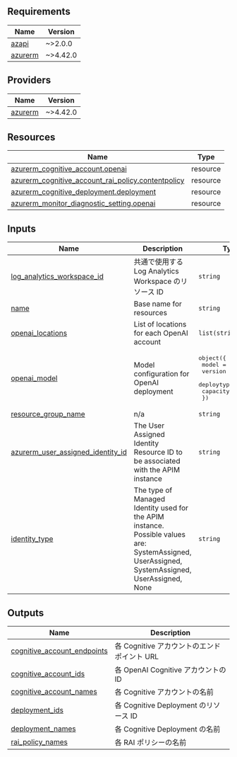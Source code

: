 <!-- BEGIN_TF_DOCS -->
## Requirements

| Name | Version |
|------|---------|
| <a name="requirement_azapi"></a> [azapi](#requirement\_azapi) | ~>2.0.0 |
| <a name="requirement_azurerm"></a> [azurerm](#requirement\_azurerm) | ~>4.42.0 |

## Providers

| Name | Version |
|------|---------|
| <a name="provider_azurerm"></a> [azurerm](#provider\_azurerm) | ~>4.42.0 |

## Resources

| Name | Type |
|------|------|
| [azurerm_cognitive_account.openai](https://registry.terraform.io/providers/hashicorp/azurerm/latest/docs/resources/cognitive_account) | resource |
| [azurerm_cognitive_account_rai_policy.contentpolicy](https://registry.terraform.io/providers/hashicorp/azurerm/latest/docs/resources/cognitive_account_rai_policy) | resource |
| [azurerm_cognitive_deployment.deployment](https://registry.terraform.io/providers/hashicorp/azurerm/latest/docs/resources/cognitive_deployment) | resource |
| [azurerm_monitor_diagnostic_setting.openai](https://registry.terraform.io/providers/hashicorp/azurerm/latest/docs/resources/monitor_diagnostic_setting) | resource |

## Inputs

| Name | Description | Type | Default | Required |
|------|-------------|------|---------|:--------:|
| <a name="input_log_analytics_workspace_id"></a> [log\_analytics\_workspace\_id](#input\_log\_analytics\_workspace\_id) | 共通で使用する Log Analytics Workspace のリソース ID | `string` | n/a | yes |
| <a name="input_name"></a> [name](#input\_name) | Base name for resources | `string` | n/a | yes |
| <a name="input_openai_locations"></a> [openai\_locations](#input\_openai\_locations) | List of locations for each OpenAI account | `list(string)` | n/a | yes |
| <a name="input_openai_model"></a> [openai\_model](#input\_openai\_model) | Model configuration for OpenAI deployment | <pre>object({<br/>    model      = string<br/>    version    = string<br/>    deploytype = string<br/>    capacity   = number<br/>  })</pre> | n/a | yes |
| <a name="input_resource_group_name"></a> [resource\_group\_name](#input\_resource\_group\_name) | n/a | `string` | n/a | yes |
| <a name="input_azurerm_user_assigned_identity_id"></a> [azurerm\_user\_assigned\_identity\_id](#input\_azurerm\_user\_assigned\_identity\_id) | The User Assigned Identity Resource ID to be associated with the APIM instance | `string` | `""` | no |
| <a name="input_identity_type"></a> [identity\_type](#input\_identity\_type) | The type of Managed Identity used for the APIM instance. Possible values are: SystemAssigned, UserAssigned, SystemAssigned, UserAssigned, None | `string` | `"SystemAssigned"` | no |

## Outputs

| Name | Description |
|------|-------------|
| <a name="output_cognitive_account_endpoints"></a> [cognitive\_account\_endpoints](#output\_cognitive\_account\_endpoints) | 各 Cognitive アカウントのエンドポイント URL |
| <a name="output_cognitive_account_ids"></a> [cognitive\_account\_ids](#output\_cognitive\_account\_ids) | 各 OpenAI Cognitive アカウントの ID |
| <a name="output_cognitive_account_names"></a> [cognitive\_account\_names](#output\_cognitive\_account\_names) | 各 Cognitive アカウントの名前 |
| <a name="output_deployment_ids"></a> [deployment\_ids](#output\_deployment\_ids) | 各 Cognitive Deployment のリソース ID |
| <a name="output_deployment_names"></a> [deployment\_names](#output\_deployment\_names) | 各 Cognitive Deployment の名前 |
| <a name="output_rai_policy_names"></a> [rai\_policy\_names](#output\_rai\_policy\_names) | 各 RAI ポリシーの名前 |
<!-- END_TF_DOCS -->